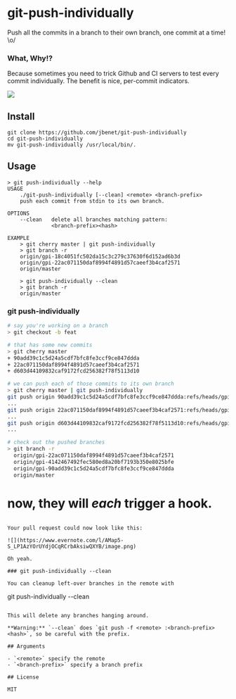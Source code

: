 # git-push-individually

Push all the commits in a branch to their own branch, one commit at a time! \o/

### What, Why!?

Because sometimes you need to trick Github and CI servers to test every commit individually. The benefit is nice, per-commit indicators.

![](https://www.evernote.com/l/AMbQvZNfWtFAX5999ivsbMMlT66mCv9xk0AB/image.png)

## Install

```
git clone https://github.com/jbenet/git-push-individually
cd git-push-individually
mv git-push-individually /usr/local/bin/.
```

## Usage

```
> git push-individually --help
USAGE
    ./git-push-individually [--clean] <remote> <branch-prefix>
    push each commit from stdin to its own branch.

OPTIONS
    --clean   delete all branches matching pattern:
              <branch-prefix><hash>

EXAMPLE
    > git cherry master | git push-individually
    > git branch -r
    origin/gpi-18c4051fc502da15c3c279c37630f6d152ad6b3d
    origin/gpi-22ac071150daf8994f4891d57caeef3b4caf2571
    origin/master

    > git push-individually --clean
    > git branch -r
    origin/master
```

### git push-individually

```sh
# say you're working on a branch
> git checkout -b feat

# that has some new commits
> git cherry master
+ 90add39c1c5d24a5cdf7bfc8fe3ccf9ce847ddda
+ 22ac071150daf8994f4891d57caeef3b4caf2571
+ d603d44109832caf9172fcd256382f78f5113d10

# we can push each of those commits to its own branch
> git cherry master | git push-individually
git push origin 90add39c1c5d24a5cdf7bfc8fe3ccf9ce847ddda:refs/heads/gpi-90add39c1c5d24a5cdf7bfc8fe3ccf9ce847ddda
...
git push origin 22ac071150daf8994f4891d57caeef3b4caf2571:refs/heads/gpi-22ac071150daf8994f4891d57caeef3b4caf2571
...
git push origin d603d44109832caf9172fcd256382f78f5113d10:refs/heads/gpi-d603d44109832caf9172fcd256382f78f5113d10
...

# check out the pushed branches
> git branch -r
  origin/gpi-22ac071150daf8994f4891d57caeef3b4caf2571
  origin/gpi-4142467492fec580ed8a20bf7193b350e8025bfe
  origin/gpi-90add39c1c5d24a5cdf7bfc8fe3ccf9ce847ddda
  origin/master
```

# now, they will _each_ trigger a hook.
```

Your pull request could now look like this:

![](https://www.evernote.com/l/AMap5-S_LP1AzYOrUYdjOCqRCrbAksiwQXYB/image.png)

Oh yeah.

### git push-individually --clean

You can cleanup left-over branches in the remote with

```
git push-individually --clean
```

This will delete any branches hanging around.

**Warning:** `--clean` does `git push -f <remote> :<branch-prefix><hash>`, so be careful with the prefix.

## Arguments

- `<remote>` specify the remote
- `<branch-prefix>` specify a branch prefix

## License

MIT
